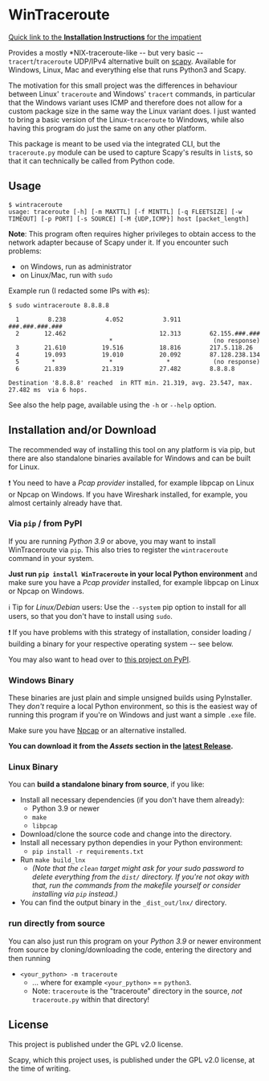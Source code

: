 # WinTraceroute

[Quick link to the **Installation Instructions** for the impatient](#installation-andor-download)

Provides a mostly *NIX-traceroute-like -- but very basic -- `tracert`/`traceroute` UDP/IPv4 alternative built on [scapy](https://scapy.net/). Available for Windows, Linux, Mac and everything else that runs Python3 and Scapy.

The motivation for this small project was the differences in behaviour between Linux' `traceroute` and Windows' `tracert` commands, in particular that the Windows variant uses ICMP and therefore does not allow for a custom package size in the same way the Linux variant does.
I just wanted to bring a basic version of the Linux-`traceroute` to Windows, while also having this program do just the same on any other platform.

This package is meant to be used via the integrated CLI, but the `traceroute.py` module can be used to capture Scapy's results in `list`s, so that it can technically be called from Python code.

## Usage

```
$ wintraceroute
usage: traceroute [-h] [-m MAXTTL] [-f MINTTL] [-q FLEETSIZE] [-w TIMEOUT] [-p PORT] [-s SOURCE] [-M {UDP,ICMP}] host [packet_length]
```

**Note**: This program often requires higher privileges to obtain access to the network adapter because of Scapy under it. If you encounter such problems:
 * on Windows, run as administrator
 * on Linux/Mac, run with `sudo`

Example run (I redacted some IPs with `#`s):

```
$ sudo wintraceroute 8.8.8.8

  1        8.238           4.052           3.911        ###.###.###.###
  2       12.462                          12.313        62.155.###.###
                            *                            (no response)
  3       21.610          19.516          18.816        217.5.118.26
  4       19.093          19.010          20.092        87.128.238.134
  5         *               *               *            (no response)
  6       21.839          21.319          27.482        8.8.8.8

Destination '8.8.8.8' reached  in RTT min. 21.319, avg. 23.547, max. 27.482 ms  via 6 hops.
```

See also the help page, available using the `-h` or `--help` option.

## Installation and/or Download

The recommended way of installing this tool on any platform is via pip, but there are also standalone binaries available for Windows and can be built for Linux.

:exclamation: You need to have a *Pcap provider* installed, for example libpcap on Linux or Npcap on Windows. If you have Wireshark installed, for example, you almost certainly already have that.

### Via `pip` / from PyPI

If you are running *Python 3.9* or above, you may want to install WinTraceroute via `pip`. This also tries to register the `wintraceroute` command in your system.

**Just run `pip install WinTraceroute` in your local Python environment** and make sure you have a *Pcap provider* installed, for example libpcap on Linux or Npcap on Windows.

:information_source: Tip for *Linux/Debian* users: Use the `--system` pip option to install for all users, so that you don't have to install using `sudo`.

:exclamation: If you have problems with this strategy of installation, consider loading / building a binary for your respective operating system -- see below.

You may also want to head over to [this project on PyPI](https://pypi.org/project/WinTraceroute/).

### Windows Binary

These binaries are just plain and simple unsigned builds using PyInstaller.
They *don't* require a local Python environment, so this is the easiest way of running this program if you're on Windows and just want a simple `.exe` file.

Make sure you have [Npcap](https://npcap.com/#download) or an alternative installed. 

**You can download it from the *Assets* section in the [latest Release](https://github.com/NiRit100/WinTraceroute/releases/latest).**

### Linux Binary

You can **build a standalone binary from source**, if you like:
 * Install all necessary dependencies (if you don't have them already):
    * Python 3.9 or newer
    * `make`
    * `libpcap`
 * Download/clone the source code and change into the directory.
 * Install all necessary python dependies in your Python environment:
    * `pip install -r requirements.txt`
 * Run `make build_lnx`
    * *(Note that the `clean` target might ask for your sudo password to delete everything from the `dist/` directory. If you're not okay with that, run the commands from the makefile yourself or consider installing via `pip` instead.)*
 * You can find the output binary in the `_dist_out/lnx/` directory.

### run directly from source

You can also just run this program on your *Python 3.9* or newer environment from source by cloning/downloading the code, entering the directory and then running
 * `<your_python> -m traceroute`
    * ... where for example `<your_python>` == `python3`.
    * Note: `traceroute` is the "traceroute" directory in the source, *not* `traceroute.py` within that directory!

## License

This project is published under the GPL v2.0 license.

Scapy, which this project uses, is published under the GPL v2.0 license, at the time of writing.
